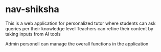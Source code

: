 # nav-shiksha
This is a web application for personalized tutor where students can ask queries per their knowledge level
Teachers can refine their content by taking inputs from AI tools

Admin personell can manage the overall functions in the application
